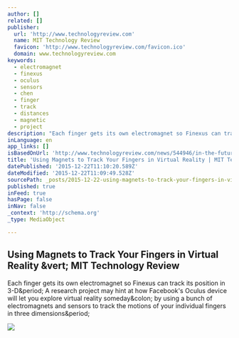 ```yaml
---
author: []
related: []
publisher:
  url: 'http://www.technologyreview.com'
  name: MIT Technology Review
  favicon: 'http://www.technologyreview.com/favicon.ico'
  domain: www.technologyreview.com
keywords:
  - electromagnet
  - finexus
  - oculus
  - sensors
  - chen
  - finger
  - track
  - distances
  - magnetic
  - project
description: "Each finger gets its own electromagnet so Finexus can track its position in 3-D. A research project may hint at how Facebook's Oculus device will let you explore virtual reality someday: by using a bunch of electromagnets and sensors to track the motions of your individual fingers in three dimensions."
inLanguage: en
app_links: []
isBasedOnUrl: 'http://www.technologyreview.com/news/544946/in-the-future-magnets-may-track-your-fingers-in-virtual-reality/'
title: 'Using Magnets to Track Your Fingers in Virtual Reality | MIT Technology Review'
datePublished: '2015-12-22T11:10:20.589Z'
dateModified: '2015-12-22T11:09:49.528Z'
sourcePath: _posts/2015-12-22-using-magnets-to-track-your-fingers-in-virtual-reality-or-mit.md
published: true
inFeed: true
hasPage: false
inNav: false
_context: 'http://schema.org'
_type: MediaObject

---
```

<article style=""><h1>Using Magnets to Track Your Fingers in Virtual Reality &amp;vert; MIT Technology Review</h1><p>Each finger gets its own electromagnet so Finexus can track its position in 3-D&amp;period; A research project may hint at how Facebook's Oculus device will let you explore virtual reality someday&amp;colon; by using a bunch of electromagnets and sensors to track the motions of your individual fingers in three dimensions&amp;period;</p><img src="http://www.technologyreview.com/sites/default/files/images/vr.fingertipsx519.jpg" /></article>